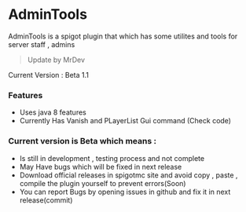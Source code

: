 # AdminTools
AdminTools is a spigot plugin that which has some utilites and tools for server staff , admins

> Update by MrDev

Current Version : Beta 1.1

### Features
- Uses java 8 features
- Currently Has Vanish and PLayerList Gui command (Check code)

### Current version is Beta which means :
- Is still in development , testing process and not complete
- May Have bugs which will be fixed in next release
- Download official releases in spigotmc site and avoid copy , paste , compile the plugin yourself to prevent errors(Soon)
- You can report Bugs by opening issues in github and fix it in next release(commit)
